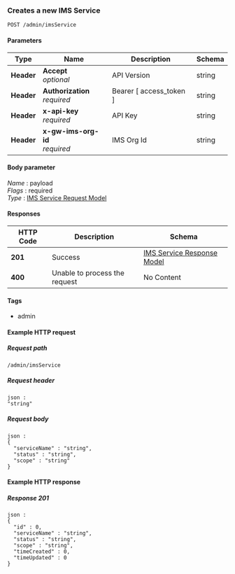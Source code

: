 
<a name="create-ims-service"></a>
### Creates a new IMS Service
```
POST /admin/imsService
```


#### Parameters

|Type|Name|Description|Schema|
|---|---|---|---|
|**Header**|**Accept**  <br>*optional*|API Version|string|
|**Header**|**Authorization**  <br>*required*|Bearer [ access_token ]|string|
|**Header**|**x-api-key**  <br>*required*|API Key|string|
|**Header**|**x-gw-ims-org-id**  <br>*required*|IMS Org Id|string|


#### Body parameter
*Name* : payload  
*Flags* : required  
*Type* : [IMS Service Request Model](../definitions/IMS_Service_Request_Model.md#ims-service-request-model)


#### Responses

|HTTP Code|Description|Schema|
|---|---|---|
|**201**|Success|[IMS Service Response Model](../definitions/IMS_Service_Response_Model.md#ims-service-response-model)|
|**400**|Unable to process the request|No Content|


#### Tags

* admin


#### Example HTTP request

##### Request path
```
/admin/imsService
```


##### Request header
```
json :
"string"
```


##### Request body
```
json :
{
  "serviceName" : "string",
  "status" : "string",
  "scope" : "string"
}
```


#### Example HTTP response

##### Response 201
```
json :
{
  "id" : 0,
  "serviceName" : "string",
  "status" : "string",
  "scope" : "string",
  "timeCreated" : 0,
  "timeUpdated" : 0
}
```



